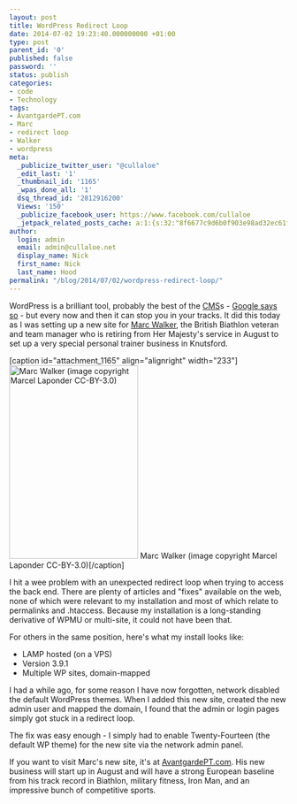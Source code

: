 ```yaml
---
layout: post
title: WordPress Redirect Loop
date: 2014-07-02 19:23:40.000000000 +01:00
type: post
parent_id: '0'
published: false
password: ''
status: publish
categories:
- code
- Technology
tags:
- AvantgardePT.com
- Marc
- redirect loop
- Walker
- wordpress
meta:
  _publicize_twitter_user: "@cullaloe"
  _edit_last: '1'
  _thumbnail_id: '1165'
  _wpas_done_all: '1'
  dsq_thread_id: '2812916200'
  Views: '150'
  _publicize_facebook_user: https://www.facebook.com/cullaloe
  _jetpack_related_posts_cache: a:1:{s:32:"8f6677c9d6b0f903e98ad32ec61f8deb";a:2:{s:7:"expires";i:1557887172;s:7:"payload";a:3:{i:0;a:1:{s:2:"id";i:815;}i:1;a:1:{s:2:"id";i:909;}i:2;a:1:{s:2:"id";i:2792;}}}}
author:
  login: admin
  email: admin@cullaloe.net
  display_name: Nick
  first_name: Nick
  last_name: Hood
permalink: "/blog/2014/07/02/wordpress-redirect-loop/"
---
```

<p>WordPress is a brilliant tool, probably the best of the <a href="http://en.wikipedia.org/wiki/Content_management_system" target="_blank">CMS</a>s - <a href="http://www.google.com/trends/explore#q=blogger,drupal,sharepoint,wordpress" target="_blank">Google says so</a> - but every now and then it can stop you in your tracks. It did this today as I was setting up a new site for <a href="http://de.wikipedia.org/wiki/Marc_Walker" target="_blank">Marc Walker</a>, the British Biathlon veteran and team manager who is retiring from Her Majesty's service in August to set up a very special personal trainer business in Knutsford.</p>
<p>[caption id="attachment_1165" align="alignright" width="233"]<a href="http://cullaloe.com/files/2014/07/Marc_Walker_7.jpg"><img class=" wp-image-1165" src="{{ site.baseurl }}/assets/Marc_Walker_7.jpg" alt="Marc Walker (image copyright Marcel Laponder CC-BY-3.0)" width="233" height="350" /></a> Marc Walker (image copyright Marcel Laponder CC-BY-3.0)[/caption]</p>
<p>I hit a wee problem with an unexpected redirect loop when trying to access the back end. There are plenty of articles and "fixes" available on the web, none of which were relevant to my installation and most of which relate to permalinks and .htaccess. Because my installation is a long-standing derivative of WPMU or multi-site, it could not have been that.</p>
<p>For others in the same position, here's what my install looks like:</p>
<ul>
<li>LAMP hosted (on a VPS)</li>
<li>Version 3.9.1</li>
<li>Multiple WP sites, domain-mapped</li>
</ul>
<p>I had a while ago, for some reason I have now forgotten, network disabled the default WordPress themes. When I added this new site, created the new admin user and mapped the domain, I found that the admin or login pages simply got stuck in a redirect loop.</p>
<p>The fix was easy enough - I simply had to enable Twenty-Fourteen (the default WP theme) for the new site via the network admin panel.</p>
<p>If you want to visit Marc's new site, it's at <a href="http://avantgardept.com/" target="_blank">AvantgardePT.com</a>. His new business will start up in August and will have a strong European baseline from his track record in Biathlon, military fitness, Iron Man, and an impressive bunch of competitive sports.</p>
